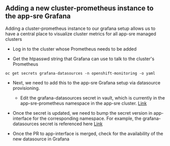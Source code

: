 ## Adding a new cluster-prometheus instance to the app-sre Grafana

Adding a cluster-prometheus instance to our grafana setup allows us to have a central place to visualize cluster metrics for all app-sre managed clusters

- Log in to the cluster whose Prometheus needs to be added

- Get the htpasswd string that Grafana can use to talk to the cluster's Prometheus

`oc get secrets grafana-datasources -n openshift-monitoring -o yaml`

- Next, we need to add this to the app-sre Grafana setup via datasource provisioning. 

    - Edit the grafana-datasources secret in vault, which is currently in the app-sre-prometheus namespace in the app-sre cluster. [Link](https://vault.devshift.net/ui/vault/secrets/app-interface/show/app-sre/app-sre-prometheus/grafana/grafana-datasources)

- Once the secret is updated, we need to bump the secret version in app-interface for the corresponding namespace. For example, the grafana-datasources secret is referenced here [Link](https://gitlab.cee.redhat.com/service/app-interface/blob/49771fdb03749dfeed871d05cb447438232bfb50/data/services/observability/namespaces/app-sre-prometheus.yml#L56-58)

- Once the PR to app-interface is merged, check for the availability of the new datasource in Grafana
